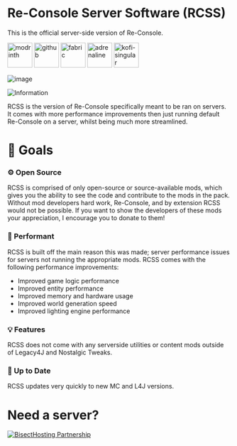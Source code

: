 # Re-Console Server Software (RCSS)
This is the official server-side version of Re-Console.

[<img alt="modrinth" height="56" src="https://cdn.jsdelivr.net/npm/@intergrav/devins-badges@3/assets/cozy/available/modrinth_vector.svg">](https://modrinth.com/modpack/legacy-minecraft)
[<img alt="github" height="56" src="https://cdn.jsdelivr.net/npm/@intergrav/devins-badges@3/assets/cozy/available/github_vector.svg">](https://github.com/Legacy-Union/Re-Console/releases) [<img alt="fabric" height="56" src="https://cdn.jsdelivr.net/npm/@intergrav/devins-badges@3/assets/cozy/supported/fabric_vector.svg">](https://fabricmc.net/) [<img alt="adrenaline" height="56" src="https://cdn.jsdelivr.net/npm/@intergrav/devins-badges@3/assets/cozy/built-with/adrenaline_vector.svg">](https://modrinth.com/modpack/adrenaline) [<img alt="kofi-singular" height="56" src="https://cdn.jsdelivr.net/npm/@intergrav/devins-badges@3/assets/cozy/donate/kofi-singular_vector.svg">](https://ko-fi.com/omoso)

![image](https://github.com/user-attachments/assets/649da799-9091-4ac4-b414-ed6e2c2b94be)





![Information](https://cdn.modrinth.com/data/cached_images/e25570e1d156c711baad158a5565061b157a94e9.webp)

RCSS is the version of Re-Console specifically meant to be ran on servers. It comes with more performance improvements then just running default Re-Console on a server, whilst being much more streamlined.

# 🎯 Goals

### ⚙️ Open Source
RCSS is comprised of only open-source or source-available mods, which gives you the ability to see the code and contribute to the mods in the pack. Without mod developers hard work, Re-Console, and by extension RCSS would not be possible. If you want to show the developers of these mods your appreciation, I encourage you to donate to them!

### 🚀 Performant
RCSS is built off the main reason this was made; server performance issues for servers not running the appropriate mods.
RCSS comes with the following performance improvements:
- Improved game logic performance
- Improved entity performance
- Improved memory and hardware usage
- Improved world generation speed
- Improved lighting engine performance

### 💡 Features
RCSS does not come with any serverside utilities or content mods outside of Legacy4J and Nostalgic Tweaks.

### 📩 Up to Date
RCSS updates very quickly to new MC and L4J versions.

# Need a server?
[![BisectHosting Partnership](https://cdn.modrinth.com/data/cached_images/3d811a958c28645cf1007ccc3d90cb282921bf7f.webp)](https://bh.naomieow.xyz/raamviot50)
